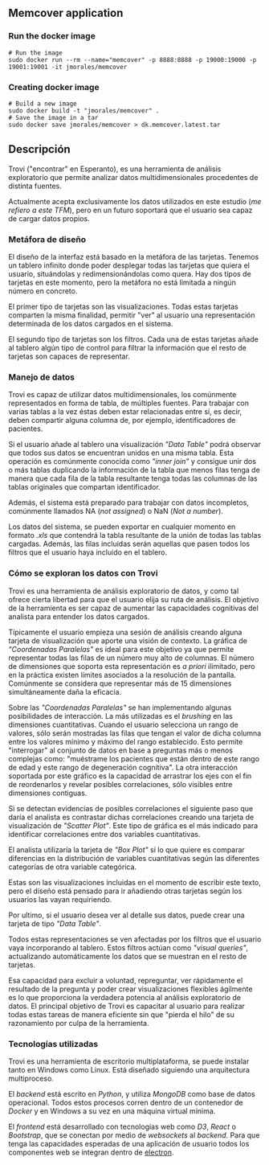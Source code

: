 ## Memcover application

### Run the docker image

    # Run the image
    sudo docker run --rm --name="memcover" -p 8888:8888 -p 19000:19000 -p 19001:19001 -it jmorales/memcover


### Creating docker image

    # Build a new image
    sudo docker build -t "jmorales/memcover" . 
    # Save the image in a tar
	sudo docker save jmorales/memcover > dk.memcover.latest.tar

## Descripción ##

Trovi ("encontrar" en Esperanto), es una herramienta de análisis
exploratorio que permite analizar datos multidimensionales procedentes
de distinta fuentes.

Actualmente acepta exclusivamente los datos utilizados en este estudio
(*me refiero a este TFM*), pero en un futuro soportará que el usuario
sea capaz de cargar datos propios.

### Metáfora de diseño ###

El diseño de la interfaz está basado en la metáfora de las
tarjetas. Tenemos un tablero infinito donde poder desplegar todas las
tarjetas que quiera el usuario, situándolas y redimensionándolas como
quera. Hay dos tipos de tarjetas en este momento, pero la metáfora no
está limitada a ningún número en concreto.

El primer tipo de tarjetas son las visualizaciones. Todas estas
tarjetas comparten la misma finalidad, permitir "ver" al usuario una
representación determinada de los datos cargados en el sistema.

El segundo tipo de tarjetas son los filtros. Cada una de estas tarjetas
añade al tablero algún tipo de control para filtrar la información que
el resto de tarjetas son capaces de representar.

### Manejo de datos ###

Trovi es capaz de utilizar datos multidimensionales, los comúnmente
representados en forma de tabla, de múltiples fuentes. Para trabajar
con varias tablas a la vez éstas deben estar relacionadas entre sí, es
decir, deben compartir alguna columna de, por ejemplo, identificadores
de pacientes.

Si el usuario añade al tablero una visualización *"Data Table"* podrá
observar que todos sus datos se encuentran unidos en una misma
tabla. Esta operación es comúnmente conocida como *"inner join"* y
consigue unir dos o más tablas duplicando la información de la tabla
que menos filas tenga de manera que cada fila de la tabla resultante
tenga todas las columnas de las tablas originales que compartan
identificador.

Además, el sistema está preparado para trabajar con datos incompletos,
comúnmente llamados NA (*not assigned*) o NaN (*Not a number*).

Los datos del sistema, se pueden exportar en cualquier momento en
formato *.xls* que contendrá la tabla resultante de la unión de todas
las tablas cargadas. Además, las filas incluidas serán aquellas que
pasen todos los filtros que el usuario haya incluido en el tablero.

### Cómo se exploran los datos con Trovi ###

Trovi es una herramienta de análisis exploratorio de datos, y como tal
ofrece cierta libertad para que el usuario elija su ruta de
análisis. El objetivo de la herramienta es ser capaz de aumentar las
capacidades cognitivas del analista para entender los datos cargados.

Típicamente el usuario empieza una sesión de análisis creando alguna
tarjeta de visualización que aporte una visión de contexto. La gráfica
de *"Coordenadas Paralelas"* es ideal para este objetivo ya que
permite representar todas las filas de un número muy alto de
columnas. El número de dimensiones que soporta esta representación es
*a priori* ilimitado, pero en la práctica existen límites asociados a
la resolución de la pantalla. Comúnmente se considera que representar
más de 15 dimensiones simultáneamente daña la eficacia.

Sobre las *"Coordenadas Paralelas"* se han implementando algunas
posibilidades de interacción. La más utilizadas es el *brushing* en
las dimensiones cuantitativas. Cuando el usuario selecciona un rango
de valores, sólo serán mostradas las filas que tengan el valor de
dicha columna entre los valores mínimo y máximo del rango
establecido. Esto permite "interrogar" al conjunto de datos en base a
preguntas más o menos complejas como: "muéstrame los pacientes que
están dentro de este rango de edad y este rango de degeneración
cognitiva". La otra interacción soportada por este gráfico es la
capacidad de arrastrar los ejes con el fin de reordenarlos y revelar
posibles correlaciones, sólo visibles entre dimensiones contiguas.

Si se detectan evidencias de posibles correlaciones el siguiente paso
que daría el analista es contrastar dichas correlaciones creando una
tarjeta de visualización de *"Scatter Plot"*. Este tipo de gráfica es
el más indicado para identificar correlaciones entre dos variables
cuantitativas.

El analista utilizaría la tarjeta de *"Box Plot"* si lo que quiere
es comparar diferencias en la distribución de variables cuantitativas
según las diferentes categorías de otra variable categórica.

Estas son las visualizaciones incluidas en el momento de escribir este
texto, pero el diseño está pensado para ir añadiendo otras tarjetas
según los usuarios las vayan requiriendo.

Por ultimo, si el usuario desea ver al detalle sus datos, puede crear
una tarjeta de tipo *"Data Table"*.

Todos estas representaciones se ven afectadas por los filtros que el
usuario vaya incorporando al tablero. Estos filtros actúan como
*"visual queries"*, actualizando automáticamente los datos que se
muestran en el resto de tarjetas.

Esa capacidad para excluir a voluntad, repreguntar, ver rápidamente el
resultado de la pregunta y poder crear visualizaciones flexibles
ágilmente es lo que proporciona la verdadera potencia al análisis
exploratorio de datos. El principal objetivo de Trovi es capacitar al
usuario para realizar todas estas tareas de manera eficiente sin que
"pierda el hilo" de su razonamiento por culpa de la herramienta.

### Tecnologías utilizadas ###

Trovi es una herramienta de escritorio multiplataforma, se puede
instalar tanto en Windows como Linux. Está diseñado siguiendo una
arquitectura multiproceso.

El *backend* está escrito en *Python*, y utiliza *MongoDB* como base
de datos operacional. Todos estos procesos corren dentro de un
contenedor de *Docker* y en Windows a su vez en una máquina virtual
mínima.

El *frontend* está desarrollado con tecnologías web como *D3*, *React*
o *Bootstrap*, que se conectan por medio de *websockets* al
*backend*. Para que tenga las capacidades esperadas de una aplicación
de usuario todos los componentes web se integran dentro de
[electron](http://electron.atom.io/).



